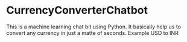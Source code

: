 # CurrencyConverterChatbot
This is a machine learning chat bit using Python. It basically help us to convert any currency in just a matte of seconds. Example USD to INR
